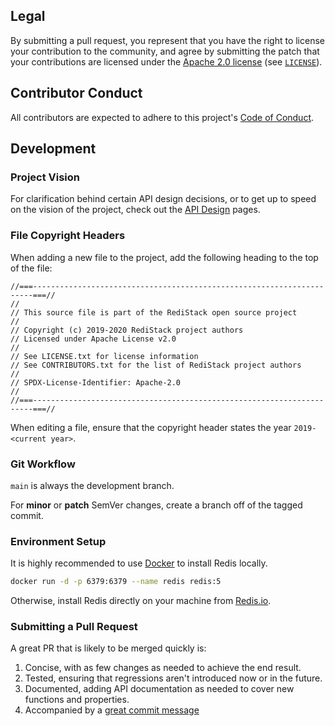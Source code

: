 ## Legal

By submitting a pull request, you represent that you have the right to license your contribution to the community, and agree by submitting the patch
that your contributions are licensed under the [Apache 2.0 license](https://www.apache.org/licenses/LICENSE-2.0.html) (see [`LICENSE`](../LICENSE)).

## Contributor Conduct

All contributors are expected to adhere to this project's [Code of Conduct](CODE_OF_CONDUCT.md).

## Development

### Project Vision

For clarification behind certain API design decisions, or to get up to speed on the vision of the project, check out the [API Design](./docs/api-design) pages.

### File Copyright Headers

When adding a new file to the project, add the following heading to the top of the file:

```
//===----------------------------------------------------------------------===//
//
// This source file is part of the RediStack open source project
//
// Copyright (c) 2019-2020 RediStack project authors
// Licensed under Apache License v2.0
//
// See LICENSE.txt for license information
// See CONTRIBUTORS.txt for the list of RediStack project authors
//
// SPDX-License-Identifier: Apache-2.0
//
//===----------------------------------------------------------------------===//
```

When editing a file, ensure that the copyright header states the year `2019-<current year>`.

### Git Workflow

`main` is always the development branch.

For **minor** or **patch** SemVer changes, create a branch off of the tagged commit.

### Environment Setup

It is highly recommended to use [Docker](https://docker.com) to install Redis locally.

```bash
docker run -d -p 6379:6379 --name redis redis:5
```

Otherwise, install Redis directly on your machine from [Redis.io](https://redis.io/download).
  
### Submitting a Pull Request
  
A great PR that is likely to be merged quickly is:
  
1. Concise, with as few changes as needed to achieve the end result.
1. Tested, ensuring that regressions aren't introduced now or in the future.
1. Documented, adding API documentation as needed to cover new functions and properties.
1. Accompanied by a [great commit message](https://chris.beams.io/posts/git-commit/)
